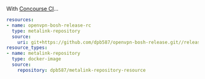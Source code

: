 With [Concourse CI](https://concourse-ci.org/pipelines.html)...

```yaml
resources:
- name: openvpn-bosh-release-rc
  type: metalink-repository
  source:
    uri: git+https://github.com/dpb587/openvpn-bosh-release.git//release/rc#artifacts
resource_types:
- name: metalink-repository
  type: docker-image
  source:
    repository: dpb587/metalink-repository-resource
```
